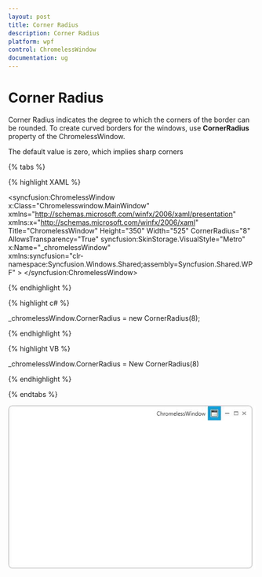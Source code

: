 ```yaml
---
layout: post
title: Corner Radius
description: Corner Radius
platform: wpf
control: ChromelessWindow
documentation: ug
---
```

# Corner Radius

Corner Radius indicates the degree to which the corners of the border can be rounded. To create curved borders for the windows, use **CornerRadius** property of the ChromelessWindow.

The default value is zero, which implies sharp corners

{% tabs %}

{% highlight XAML %}

<syncfusion:ChromelessWindow x:Class="Chromelesswindow.MainWindow"
xmlns="http://schemas.microsoft.com/winfx/2006/xaml/presentation"
xmlns:x="http://schemas.microsoft.com/winfx/2006/xaml"
Title="ChromelessWindow" Height="350" Width="525"  CornerRadius="8"  AllowsTransparency="True" 
syncfusion:SkinStorage.VisualStyle="Metro" x:Name="_chromelessWindow"    
xmlns:syncfusion="clr-namespace:Syncfusion.Windows.Shared;assembly=Syncfusion.Shared.WPF"  >
</syncfusion:ChromelessWindow>

{% endhighlight %}

{% highlight c# %}

_chromelessWindow.CornerRadius = new CornerRadius(8);

{% endhighlight %}

{% highlight VB %}

_chromelessWindow.CornerRadius = New CornerRadius(8)

{% endhighlight %}

{% endtabs %}

![C:/Users/Sugapriya.Mariappan/Desktop/chromelesswindow/cornerrad.png](Corner-Radius_images/Corner-Radius_img1.jpeg)
